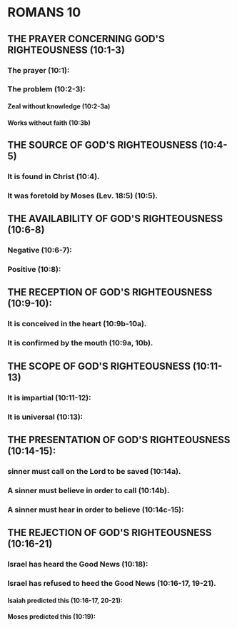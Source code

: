 ---
---
# ROMANS 10
## THE PRAYER CONCERNING GOD\'S RIGHTEOUSNESS (10:1-3) 
###  The prayer (10:1): 
###  The problem (10:2-3): 
####  Zeal without knowledge (10:2-3a) 
####  Works without faith (10:3b) 
## THE SOURCE OF GOD\'S RIGHTEOUSNESS (10:4-5) 
###  It is found in Christ (10:4). 
###  It was foretold by Moses (Lev. 18:5) (10:5). 
## THE AVAILABILITY OF GOD\'S RIGHTEOUSNESS (10:6-8) 
###  Negative (10:6-7): 
###  Positive (10:8): 
## THE RECEPTION OF GOD\'S RIGHTEOUSNESS (10:9-10): 
###  It is conceived in the heart (10:9b-10a). 
###  It is confirmed by the mouth (10:9a, 10b). 
## THE SCOPE OF GOD\'S RIGHTEOUSNESS (10:11-13) 
###  It is impartial (10:11-12): 
###  It is universal (10:13): 
## THE PRESENTATION OF GOD\'S RIGHTEOUSNESS (10:14-15): 
###  sinner must call on the Lord to be saved (10:14a). 
###  A sinner must believe in order to call (10:14b). 
###  A sinner must hear in order to believe (10:14c-15): 
## THE REJECTION OF GOD\'S RIGHTEOUSNESS (10:16-21) 
###  Israel has heard the Good News (10:18): 
###  Israel has refused to heed the Good News (10:16-17, 19-21). 
####  Isaiah predicted this (10:16-17, 20-21): 
####  Moses predicted this (10:19): 
